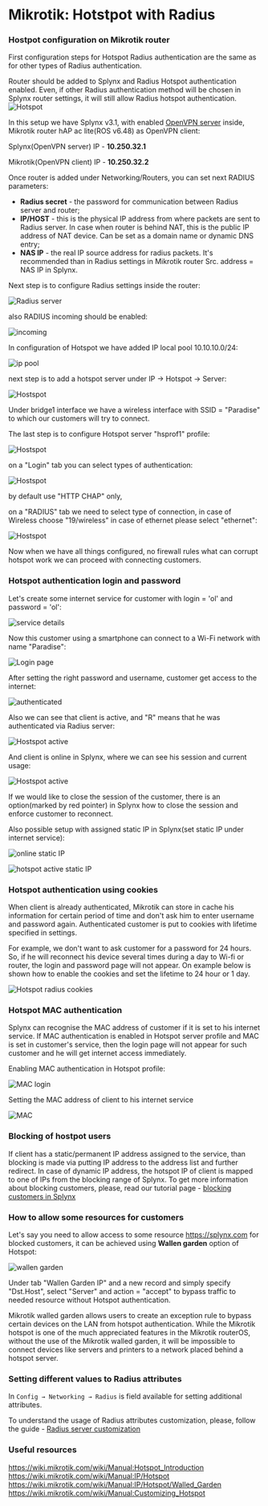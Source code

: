 Mikrotik: Hotstpot with Radius
==========

### Hostpot configuration on Mikrotik router

First configuration steps for Hotspot Radius authentication are the same as for other types of Radius authentication.

Router should be added to Splynx and Radius Hotspot authentication enabled. Even, if other Radius authentication method will be chosen in Splynx router settings, it will still allow Radius hotspot authentication.
![Hotspot](router.png)

In this setup we have Splynx v3.1, with enabled [OpenVPN server](https://docs.splynx.com/configuration/tools/openvpn) inside, Mikrotik router hAP ac lite(ROS v6.48) as OpenVPN client:

Splynx(OpenVPN server) IP - **10.250.32.1**

Mikrotik(OpenVPN client) IP - **10.250.32.2**

Once router is added under Networking/Routers, you can set next RADIUS parameters:

* **Radius secret** - the password for communication between Radius server and router;
* **IP/HOST** - this is the physical IP address from where packets are sent to Radius server. In case when router is behind NAT, this is the public IP address of NAT device. Can be set as a domain name or dynamic DNS entry;
* **NAS IP** - the real IP source address for radius packets. It's recommended than in Radius settings in Mikrotik router Src. address = NAS IP in Splynx.

Next step is to configure Radius settings inside the router:

![Radius server](radius_server.png)

also RADIUS incoming should be enabled:

![incoming](radius_incoming.png)

In configuration of Hotspot we have added IP local pool 10.10.10.0/24:

![ip pool](ip_pool.png)

next step is to add a hotspot server under IP -> Hotspot -> Server:

![Hostspot](hs_server.png)

Under bridge1 interface we have a wireless interface with SSID = "Paradise" to which our customers will try to connect.


The last step is to configure Hotspot server "hsprof1" profile:

![Hostspot](hs_server_profile.png)

on a "Login" tab you can select types of authentication:

![Hostspot](hs_server_profile_login.png)

by default use "HTTP CHAP" only,

 on a "RADIUS" tab we need to select type of connection, in case of Wireless choose "19/wireless" in case of ethernet please select "ethernet":

![Hostspot](hs_server_profile_radius.png)

Now when we have all things configured, no firewall rules what can corrupt hotspot work we can proceed with connecting customers.

### Hotspot authentication login and password

Let's create some internet service for customer with login = 'ol' and password = 'ol':

![service details](service_details.png)

Now this customer using a smartphone can connect to a Wi-Fi network with name "Paradise":

![Login page](phone_1.jpeg)

After setting the right password and username, customer get access to the internet:

![authenticated](phone_2.jpeg)

Also we can see that client is active, and "R" means that he was authenticated via Radius server:

![Hostspot active](hs_active.png)


And client is online in Splynx, where we can see his session and current usage:

![Hostspot active](service_online.png)

If we would like to close the session of the customer, there is an option(marked by red pointer) in Splynx how to close the session and enforce customer to reconnect.

Also possible setup with assigned static IP in Splynx(set static IP under internet service):

![online static IP](service_online_static_IP.png)

![hotspot active static IP](hs_active_static_IP.png)

### Hotspot authentication using cookies

When client is already authenticated, Mikrotik can store in cache his information for certain period of time and don't ask him to enter username and password again. Authenticated customer is put to cookies with lifetime specified in settings.

For example, we don't want to ask customer for a password for 24 hours. So, if he will reconnect his device several times during a day to Wi-fi or router, the login and password page will not appear. On example below is shown how to enable the cookies and set the lifetime to 24 hour or 1 day.

![Hotspot radius cookies](hs_cookie.png)


### Hotspot MAC authentication

Splynx can recognise the MAC address of customer if it is set to his internet service. If MAC authentication is enabled in Hotspot server profile and MAC is set in customer's service, then the login page will not appear for such customer and he will get internet access immediately.

Enabling MAC authentication in Hotspot profile:

![MAC login](hs_mac.png)


Setting the MAC address of client to his internet service

![MAC](service_mac.png)


### Blocking of hostpot users

If client has a static/permanent IP address assigned to the service, than blocking is made via putting IP address to the address list and further redirect. In case of dynamic IP address, the hotspot IP of client is mapped to one of IPs from the blocking range of Splynx. To get more information about blocking customers, please, read our tutorial page - [blocking customers in Splynx](blocking_customers/blocking_customers.md)

### How to allow some resources for customers
Let's say you need to allow access to some resource https://splynx.com for blocked customers, it can be achieved using **Wallen garden** option of Hotspot:

![wallen garden](wallen_garden.png)

Under tab "Wallen Garden IP" and a new record and simply specify "Dst.Host", select "Server" and action = "accept" to bypass traffic to needed resource without Hotspot authentication.

Mikrotik walled garden allows users to create an exception rule to bypass certain devices on the LAN from hotspot authentication. While the Mikrotik hotspot is one of the much appreciated features in the Mikrotik routerOS, without the use of the Mikrotik walled garden, it will be impossible to connect devices like servers and printers to a network placed behind a hotspot server.

### Setting different values to Radius attributes

In `Config → Networking → Radius` is field available for setting additional attributes.

To understand the usage of Radius attributes customization, please, follow the guide - [Radius server customization](radius_customization/radius_customization.md)


### Useful resources

https://wiki.mikrotik.com/wiki/Manual:Hotspot_Introduction
https://wiki.mikrotik.com/wiki/Manual:IP/Hotspot
https://wiki.mikrotik.com/wiki/Manual:IP/Hotspot/Walled_Garden
https://wiki.mikrotik.com/wiki/Manual:Customizing_Hotspot
